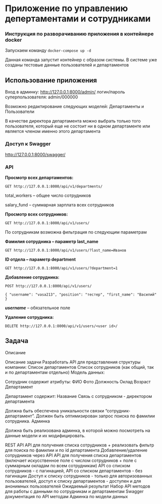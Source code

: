 # Приложение по управлению депертаментами и сотрудниками

### Инструкция по разворачиванию приложения в контейнере docker

Запускаем команду `docker-compose up -d`

Данная команда запустит контейнер с образом системы.
В системе уже созданы тестовые данные пользователей и департаментов

## Использование приложения

Вход в админку: http://127.0.0.1:8000/admin/
логин/пароль суперпользователя: admin/000000

Возможно редактирование следующих моделей:
Департаменты и Пользователи

В качестве директора департамента можно выбрать только того пользователя, который еще не состоит ни в одном 
департаменте или является членом именно этого департамента

### Доступ к Swagger

http://127.0.0.1:8000/swagger/

### API

**Просмотр всех департаментов:**

`GET http://127.0.0.1:8000/api/v1/departments/`

total_workers – общее число сотрудников

salary_fund – суммарная зарплата всех сотрудников

**Просмотр всех сотрудников:**

`GET http://127.0.0.1:8000/api/v1/users/`

По сотрудникам возможна фильтрация по следующим параметрам

**Фамилия сотрудника – параметр last_name**

`GET http://127.0.0.1:8000/api/v1/users/?last_name=Иванов`

**ID отдела – параметр department**

`GET http://127.0.0.1:8000/api/v1/users/?department=1`


**Добавление сотрудника:**

`POST http://127.0.0.1:8000/api/v1/users/`

`{
  "username": "vasa213",
  "position": "тестер",
  "first_name": "Василий"
}
`

_**username**_ – обязательное поле

**Удаление сотрудника:**

`DELETE http://127.0.0.1:8000/api/v1/users/<user id>/`


## Задача

Описание

Описание задачи
Разработать API для представления структуры компании:
Список департаментов
Список сотрудников (как общий, так и по департаментам отдельно)
Модель данных:

Сотрудник содержит атрибуты:
ФИО
Фото
Должность
Оклад
Возраст
Департамент

Департамент содержит:
Название
Связь с сотрудником - директором департамента

Должна быть обеспечена уникальности связки “сотрудник-департамент”.
Должен быть оптимизирован запрос поиска по фамилии сотрудника.
Админка

Должна быть реализована админка, в которой можно посмотреть на данные модели и их модифицировать.

REST API
API для получения списка сотрудников + реализовать фильтр для поиска по фамилии и по id департамента
Добавление/удаление сотрудников через API
API для получения списка департаментов (включает искусственное поле с числом сотрудников + поле с суммарным окладам по всем сотрудникам)
API со списком сотрудников - с пагинацией, API со списком департаментов - без пагинации
Доступ к списку сотрудников - только для авторизованных пользователей, доступ к списку департаментов - доступен и для анонимных пользователей
Ожидаемый результат
Набор API методов для работы с данными по сотрудникам и департаментам
Swagger документация по API методам
Админка по модели данных
